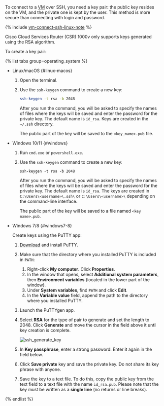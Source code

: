 To connect to a [VM](../compute/concepts/vm.md) over SSH, you need a key pair: the public key resides on the VM, and the private one is kept by the user. This method is more secure than connecting with login and password.

{% include [vm-connect-ssh-linux-note](vm-connect-ssh-linux-note.md) %}

Cisco Cloud Services Router (CSR) 1000v only supports keys generated using the RSA algorithm.

To create a key pair:

{% list tabs group=operating_system %}

- Linux/macOS {#linux-macos}

   1. Open the terminal.
   1. Use the `ssh-keygen` command to create a new key:

      ```bash
      ssh-keygen -t rsa -b 2048
      ```

      After you run the command, you will be asked to specify the names of files where the keys will be saved and enter the password for the private key. The default name is `id_rsa`. Keys are created in the `~/.ssh` directory.

      The public part of the key will be saved to the `<key_name>.pub` file.

- Windows 10/11 {#windows}

   1. Run `cmd.exe` or `powershell.exe`.
   1. Use the `ssh-keygen` command to create a new key:

      ```shell
      ssh-keygen -t rsa -b 2048
      ```

      After you run the command, you will be asked to specify the names of files where the keys will be saved and enter the password for the private key. The default name is `id_rsa`. The keys are created in `C:\Users\<username>\.ssh\` or `C:\Users\<username>\` depending on the command-line interface.

      The public part of the key will be saved to a file named `<key name>.pub`.

- Windows 7/8 {#windows7-8}

   Create keys using the PuTTY app:
   1. [Download](https://www.putty.org) and install PuTTY.
   1. Make sure that the directory where you installed PuTTY is included in `PATH`:
      1. Right-click **My computer**. Click **Properties**.
      1. In the window that opens, select **Additional system parameters**, then **Environment variables** (located in the lower part of the window).
      1. Under **System variables**, find `PATH` and click **Edit**.
      1. In the **Variable value** field, append the path to the directory where you installed PuTTY.
   1. Launch the PuTTYgen app.
   1. Select **RSA** for the type of pair to generate and set the length to 2048. Click **Generate** and move the cursor in the field above it until key creation is complete.

      ![ssh_generate_key](../_assets/compute/ssh-putty/ssh-generate-key-rsa.png)

   1. In **Key passphrase**, enter a strong password. Enter it again in the field below.
   1. Click **Save private** key and save the private key. Do not share its key phrase with anyone.
   1. Save the key to a text file. To do this, copy the public key from the text field to a text file with the name `id_rsa.pub`. Please note that the key must be written as a **single line** (no returns or line breaks).

{% endlist %}